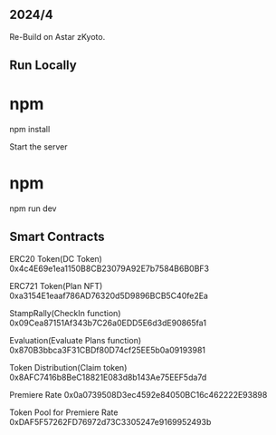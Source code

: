 ## 2024/4
Re-Build on Astar zKyoto.

## Run Locally

# npm

npm install

Start the server

# npm

npm run dev

<!-- ※大まかな流れを見せるためだけのテストページです。 -->
<!-- 使用していないページもいくつかあります。 -->

## Smart Contracts

ERC20 Token(DC Token)
0x4c4E69e1ea1150B8CB23079A92E7b7584B6B0BF3

ERC721 Token(Plan NFT)
0xa3154E1eaaf786AD76320d5D9896BCB5C40fe2Ea

StampRally(CheckIn function)
0x09Cea87151Af343b7C26a0EDD5E6d3dE90865fa1

Evaluation(Evaluate Plans function)
0x870B3bbca3F31CBDf80D74cf25EE5b0a09193981

Token Distribution(Claim token)
0x8AFC7416b8BeC18821E083d8b143Ae75EEF5da7d

Premiere Rate
0x0a0739508D3ec4592e84050BC16c462222E93898

Token Pool for Premiere Rate
0xDAF5F57262FD76972d73C3305247e9169952493b
